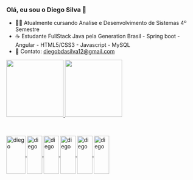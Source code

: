 ### Olá, eu sou o Diego Silva 👋


- 👨‍🎓 Atualmente cursando Analise e Desenvolvimento de Sistemas 4º Semestre
- ☕ Estudante FullStack Java pela Generation Brasil - Spring boot - Angular - HTML5/CSS3 - Javascript - MySQL
- 💬 Contato: diegobdasilva12@gmail.com

 <div>
  <a href="https://github.com/diegobsilva10">
  <img height = "150em" src = "https://github-readme-stats.vercel.app/api?username=diegobsilva10&show_icons=true&theme=tokyonight&include_all_commits=true&count_private=true" />
  <img height = "150em" src = "https://github-readme-stats.vercel.app/api/top-langs/?username=diegobsilva10&layout=compact&langs_count= 16& true&theme=tokyonight&include_all_commits=true&count_private=true"/>
</div>
  
  ##
<div style ="display: inlne_block"><br>
  <img align="center" alt ="diego" height="100" width="50"  src= "https://cdn.jsdelivr.net/gh/devicons/devicon/icons/java/java-original-wordmark.svg">
  <img align="center" alt ="diego" height="100" width="40"  src= "https://cdn.jsdelivr.net/gh/devicons/devicon/icons/javascript/javascript-original.svg">
  <img align="center" alt ="diego" height="100" width="40"  src= "https://cdn.jsdelivr.net/gh/devicons/devicon/icons/angularjs/angularjs-original.svg">
  <img align="center" alt ="diego" height="100" width="40"  src= "https://cdn.jsdelivr.net/gh/devicons/devicon/icons/mysql/mysql-original-wordmark.svg">
  <img align="center" alt ="diego" height="100" width="40"  src= "https://cdn.jsdelivr.net/gh/devicons/devicon/icons/html5/html5-original.svg">
  <img align="center" alt ="diego" height="100" width="40"  src= "https://cdn.jsdelivr.net/gh/devicons/devicon/icons/css3/css3-original.svg">
